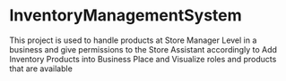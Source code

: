 # InventoryManagementSystem
This project is used to handle products at Store Manager Level in a business and give permissions to the Store Assistant accordingly to Add Inventory Products into Business Place and Visualize roles and products that are available
